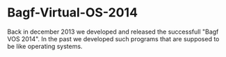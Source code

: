 # Bagf-Virtual-OS-2014
Back in december 2013 we developed and released the successfull "Bagf VOS 2014". In the past we developed such programs that are supposed to be like operating systems.
